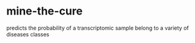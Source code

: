 # mine-the-cure
predicts the probability of a transcriptomic sample belong to a variety of diseases classes
